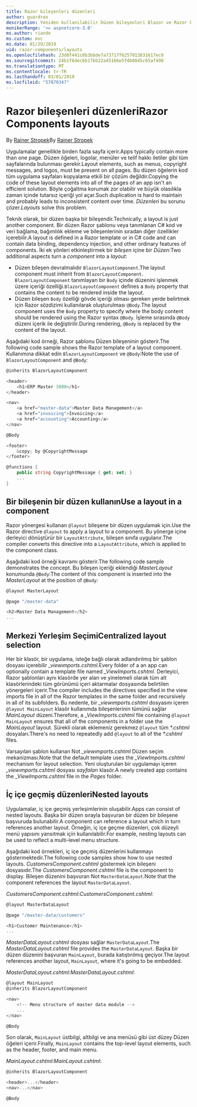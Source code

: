 ```yaml
---
title: Razor bileşenleri düzenleri
author: guardrex
description: Yeniden kullanılabilir Düzen bileşenleri Blazor ve Razor bileşenleri uygulamaları oluşturmayı öğrenin.
monikerRange: '>= aspnetcore-3.0'
ms.author: riande
ms.custom: mvc
ms.date: 01/29/2019
uid: razor-components/layouts
ms.openlocfilehash: 23d8f441c0b3bbde7a73717f6257013831617ec0
ms.sourcegitcommit: 24b1f6decbb17bb22a45166e5fdb0845c65af498
ms.translationtype: MT
ms.contentlocale: tr-TR
ms.lasthandoff: 03/01/2019
ms.locfileid: "57070347"
---
```

# <a name="razor-components-layouts"></a><span data-ttu-id="d58de-103">Razor bileşenleri düzenleri</span><span class="sxs-lookup"><span data-stu-id="d58de-103">Razor Components layouts</span></span>

<span data-ttu-id="d58de-104">By [Rainer Stropek](https://www.timecockpit.com)</span><span class="sxs-lookup"><span data-stu-id="d58de-104">By [Rainer Stropek](https://www.timecockpit.com)</span></span>

<span data-ttu-id="d58de-105">Uygulamalar genellikle birden fazla sayfa içerir.</span><span class="sxs-lookup"><span data-stu-id="d58de-105">Apps typically contain more than one page.</span></span> <span data-ttu-id="d58de-106">Düzen öğeleri, logolar, menüler ve telif hakkı iletiler gibi tüm sayfalarında bulunması gerekir.</span><span class="sxs-lookup"><span data-stu-id="d58de-106">Layout elements, such as menus, copyright messages, and logos, must be present on all pages.</span></span> <span data-ttu-id="d58de-107">Bu düzen öğelerin kod tüm uygulama sayfaları kopyalama etkili bir çözüm değildir.</span><span class="sxs-lookup"><span data-stu-id="d58de-107">Copying the code of these layout elements into all of the pages of an app isn't an efficient solution.</span></span> <span data-ttu-id="d58de-108">Böyle çoğaltma korumak zor olabilir ve büyük olasılıkla zaman içinde tutarsız içeriği yol açar.</span><span class="sxs-lookup"><span data-stu-id="d58de-108">Such duplication is hard to maintain and probably leads to inconsistent content over time.</span></span> <span data-ttu-id="d58de-109">*Düzenleri* bu sorunu çözer.</span><span class="sxs-lookup"><span data-stu-id="d58de-109">*Layouts* solve this problem.</span></span>

<span data-ttu-id="d58de-110">Teknik olarak, bir düzen başka bir bileşendir.</span><span class="sxs-lookup"><span data-stu-id="d58de-110">Technically, a layout is just another component.</span></span> <span data-ttu-id="d58de-111">Bir düzen Razor şablonu veya tanımlanan C# kod ve veri bağlama, bağımlılık ekleme ve bileşenlerinin sıradan diğer özellikler içerebilir.</span><span class="sxs-lookup"><span data-stu-id="d58de-111">A layout is defined in a Razor template or in C# code and can contain data binding, dependency injection, and other ordinary features of components.</span></span> <span data-ttu-id="d58de-112">İki ek yönleri etkinleştirmek bir *bileşen* içine bir *Düzen*:</span><span class="sxs-lookup"><span data-stu-id="d58de-112">Two additional aspects turn a *component* into a *layout*:</span></span>

* <span data-ttu-id="d58de-113">Düzen bileşen devralmalıdır `BlazorLayoutComponent`.</span><span class="sxs-lookup"><span data-stu-id="d58de-113">The layout component must inherit from `BlazorLayoutComponent`.</span></span> <span data-ttu-id="d58de-114">`BlazorLayoutComponent` tanımlayan bir `Body` içinde düzenini işlenmek üzere içeriği özelliği.</span><span class="sxs-lookup"><span data-stu-id="d58de-114">`BlazorLayoutComponent` defines a `Body` property that contains the content to be rendered inside the layout.</span></span>
* <span data-ttu-id="d58de-115">Düzen bileşen `Body` özelliği gövde içeriği olması gereken yerde belirtmek için Razor sözdizimi kullanılarak oluşturulması `@Body`.</span><span class="sxs-lookup"><span data-stu-id="d58de-115">The layout component uses the `Body` property to specify where the body content should be rendered using the Razor syntax `@Body`.</span></span> <span data-ttu-id="d58de-116">İşleme sırasında `@Body` düzeni içerik ile değiştirilir.</span><span class="sxs-lookup"><span data-stu-id="d58de-116">During rendering, `@Body` is replaced by the content of the layout.</span></span>

<span data-ttu-id="d58de-117">Aşağıdaki kod örneği, Razor şablonu Düzen bileşeninin gösterir.</span><span class="sxs-lookup"><span data-stu-id="d58de-117">The following code sample shows the Razor template of a layout component.</span></span> <span data-ttu-id="d58de-118">Kullanımına dikkat edin `BlazorLayoutComponent` ve `@Body`:</span><span class="sxs-lookup"><span data-stu-id="d58de-118">Note the use of `BlazorLayoutComponent` and `@Body`:</span></span>

```csharp
@inherits BlazorLayoutComponent

<header>
    <h1>ERP Master 3000</h1>
</header>

<nav>
    <a href="master-data">Master Data Management</a>
    <a href="invoicing">Invoicing</a>
    <a href="accounting">Accounting</a>
</nav>

@Body

<footer>
    &copy; by @CopyrightMessage
</footer>

@functions {
    public string CopyrightMessage { get; set; }
    ...
}
```

## <a name="use-a-layout-in-a-component"></a><span data-ttu-id="d58de-119">Bir bileşenin bir düzen kullanın</span><span class="sxs-lookup"><span data-stu-id="d58de-119">Use a layout in a component</span></span>

<span data-ttu-id="d58de-120">Razor yönergesi kullanan `@layout` bileşene bir düzen uygulamak için.</span><span class="sxs-lookup"><span data-stu-id="d58de-120">Use the Razor directive `@layout` to apply a layout to a component.</span></span> <span data-ttu-id="d58de-121">Bu yönerge içine derleyici dönüştürür bir `LayoutAttribute`, bileşen sınıfa uygulanır.</span><span class="sxs-lookup"><span data-stu-id="d58de-121">The compiler converts this directive into a `LayoutAttribute`, which is applied to the component class.</span></span>

<span data-ttu-id="d58de-122">Aşağıdaki kod örneği kavramı gösterir.</span><span class="sxs-lookup"><span data-stu-id="d58de-122">The following code sample demonstrates the concept.</span></span> <span data-ttu-id="d58de-123">Bu bileşen içeriği eklendiği *MasterLayout* konumunda `@Body`:</span><span class="sxs-lookup"><span data-stu-id="d58de-123">The content of this component is inserted into the *MasterLayout* at the position of `@Body`:</span></span>

```csharp
@layout MasterLayout

@page "/master-data"

<h2>Master Data Management</h2>
...
```

## <a name="centralized-layout-selection"></a><span data-ttu-id="d58de-124">Merkezi Yerleşim Seçimi</span><span class="sxs-lookup"><span data-stu-id="d58de-124">Centralized layout selection</span></span>

<span data-ttu-id="d58de-125">Her bir klasör, bir uygulama, isteğe bağlı olarak adlandırılmış bir şablon dosyası içerebilir *_viewımports.cshtml*.</span><span class="sxs-lookup"><span data-stu-id="d58de-125">Every folder of a an app can optionally contain a template file named *_ViewImports.cshtml*.</span></span> <span data-ttu-id="d58de-126">Derleyici, Razor şablonları aynı klasörde yer alan ve yinelemeli olarak tüm alt klasörlerindeki tüm görünümü içeri aktarmalar dosyasında belirtilen yönergeleri içerir.</span><span class="sxs-lookup"><span data-stu-id="d58de-126">The compiler includes the directives specified in the view imports file in all of the Razor templates in the same folder and recursively in all of its subfolders.</span></span> <span data-ttu-id="d58de-127">Bu nedenle, bir *_viewımports.cshtml* dosyasını içeren `@layout MainLayout` klasör kullanımda bileşenlerinin tümünü sağlar *MainLayout* düzeni.</span><span class="sxs-lookup"><span data-stu-id="d58de-127">Therefore, a *_ViewImports.cshtml* file containing `@layout MainLayout` ensures that all of the components in a folder use the *MainLayout* layout.</span></span> <span data-ttu-id="d58de-128">Sürekli olarak eklemeniz gerekmez `@layout` tüm  *\*.cshtml* dosyaları.</span><span class="sxs-lookup"><span data-stu-id="d58de-128">There's no need to repeatedly add `@layout` to all of the *\*.cshtml* files.</span></span>

<span data-ttu-id="d58de-129">Varsayılan şablon kullanan Not *_viewımports.cshtml* Düzen seçim mekanizması.</span><span class="sxs-lookup"><span data-stu-id="d58de-129">Note that the default template uses the *_ViewImports.cshtml* mechanism for layout selection.</span></span> <span data-ttu-id="d58de-130">Yeni oluşturulan bir uygulamayı içeren *_viewımports.cshtml* dosyası *sayfaları* klasör.</span><span class="sxs-lookup"><span data-stu-id="d58de-130">A newly created app contains the *_ViewImports.cshtml* file in the *Pages* folder.</span></span>

## <a name="nested-layouts"></a><span data-ttu-id="d58de-131">İç içe geçmiş düzenleri</span><span class="sxs-lookup"><span data-stu-id="d58de-131">Nested layouts</span></span>

<span data-ttu-id="d58de-132">Uygulamalar, iç içe geçmiş yerleşimlerinin oluşabilir.</span><span class="sxs-lookup"><span data-stu-id="d58de-132">Apps can consist of nested layouts.</span></span> <span data-ttu-id="d58de-133">Başka bir düzen sırayla başvuran bir düzen bir bileşene başvuruda bulunabilir.</span><span class="sxs-lookup"><span data-stu-id="d58de-133">A component can reference a layout which in turn references another layout.</span></span> <span data-ttu-id="d58de-134">Örneğin, iç içe geçme düzenleri, çok düzeyli menü yapısını yansıtmak için kullanılabilir.</span><span class="sxs-lookup"><span data-stu-id="d58de-134">For example, nesting layouts can be used to reflect a multi-level menu structure.</span></span>

<span data-ttu-id="d58de-135">Aşağıdaki kod örnekleri, iç içe geçmiş düzenlerini kullanmayı göstermektedir.</span><span class="sxs-lookup"><span data-stu-id="d58de-135">The following code samples show how to use nested layouts.</span></span> <span data-ttu-id="d58de-136">*CustomersComponent.cshtml* göstermek için bileşeni dosyasıdır.</span><span class="sxs-lookup"><span data-stu-id="d58de-136">The *CustomersComponent.cshtml* file is the component to display.</span></span> <span data-ttu-id="d58de-137">Bileşen düzenini başvuran Not `MasterDataLayout`.</span><span class="sxs-lookup"><span data-stu-id="d58de-137">Note that the component references the layout `MasterDataLayout`.</span></span>

<span data-ttu-id="d58de-138">*CustomersComponent.cshtml*:</span><span class="sxs-lookup"><span data-stu-id="d58de-138">*CustomersComponent.cshtml*:</span></span>

```csharp
@layout MasterDataLayout

@page "/master-data/customers"

<h1>Customer Maintenance</h1>
...
```

<span data-ttu-id="d58de-139">*MasterDataLayout.cshtml* dosyası sağlar `MasterDataLayout`.</span><span class="sxs-lookup"><span data-stu-id="d58de-139">The *MasterDataLayout.cshtml* file provides the `MasterDataLayout`.</span></span> <span data-ttu-id="d58de-140">Başka bir düzen düzenini başvuran `MainLayout`, burada katıştırılmış geçiyor.</span><span class="sxs-lookup"><span data-stu-id="d58de-140">The layout references another layout, `MainLayout`, where it's going to be embedded.</span></span>

<span data-ttu-id="d58de-141">*MasterDataLayout.cshtml*:</span><span class="sxs-lookup"><span data-stu-id="d58de-141">*MasterDataLayout.cshtml*:</span></span>

```csharp
@layout MainLayout
@inherits BlazorLayoutComponent

<nav>
    <!-- Menu structure of master data module -->
    ...
</nav>

@Body
```

<span data-ttu-id="d58de-142">Son olarak, `MainLayout` üstbilgi, altbilgi ve ana menüsü gibi üst düzey Düzen öğeleri içerir.</span><span class="sxs-lookup"><span data-stu-id="d58de-142">Finally, `MainLayout` contains the top-level layout elements, such as the header, footer, and main menu.</span></span>

<span data-ttu-id="d58de-143">*MainLayout.cshtml*:</span><span class="sxs-lookup"><span data-stu-id="d58de-143">*MainLayout.cshtml*:</span></span>

```csharp
@inherits BlazorLayoutComponent

<header>...</header>
<nav>...</nav>

@Body
```
